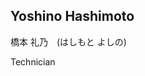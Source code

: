 ## Yoshino Hashimoto

橋本 礼乃　(はしもと よしの)  

Technician  

<div style="display: flex; gap: 10px;">

</div>
